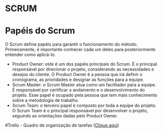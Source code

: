 # SCRUM

# Papéis do Scrum
O Scrum define papéis para garantir o funcionamento do método. Primeiramente, é importante conhecer cada um deles para posteriormente entender como aplicá-lo.

- Product Owner: este é um dos papéis principais do Scrum. É o principal responsável por direcionar o projeto, considerando as necessidades e desejos do cliente. O Product Owner é a pessoa que irá definir o cronograma, as prioridades e designar as funções para a equipe.
- Scrum Master: o Scrum Master atua como um facilitador para a equipe. É responsável por certificar o andamento e o desenvolvimento do projeto. Esse papel é ocupado pela pessoa que tem mais conhecimento sobre a metodologia de trabalho.
- Scrum Team: o terceiro papel é composto por toda a equipe do projeto. O Scrum Team é o principal responsável por desenvolver o projeto, seguindo as orientações dadas pelo Product Owner.

#Trello - Quadro de organização de tarefas (<a href="https://trello.com/b/sxNvvA3L/projeto-integrador-gota-d%C3%A1gua" target="_blank">Clique aqui</a>) 

<br />

